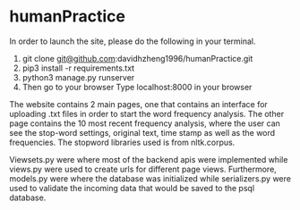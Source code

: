 # humanPractice
In order to launch the site, please do the following in your terminal.
1. git clone git@github.com:davidhzheng1996/humanPractice.git
2. pip3 install -r requirements.txt
3. python3 manage.py runserver
4. Then go to your browser Type localhost:8000 in your browser

The website contains 2 main pages, one that contains an interface for uploading .txt files in order to start the word frequency analysis. The other page contains the 10 most recent frequency analysis, where the user can see the stop-word settings, original text, time stamp as well as the word frequencies. The stopword libraries used is from nltk.corpus.

Viewsets.py were where most of the backend apis were implemented while views.py were used to create urls for different page views. Furthermore, models.py were where the database was initialized while serializers.py were used to validate the incoming data that would be saved to the psql database.

